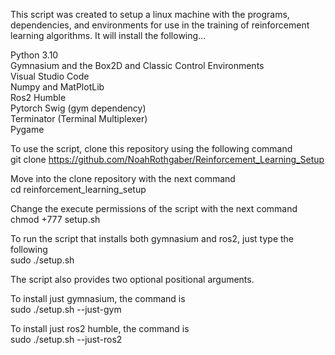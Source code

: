 This script was created to setup a linux machine with the programs, dependencies, and environments for use in the training of reinforcement learning algorithms. It will install the following...  

Python 3.10  
Gymnasium and the Box2D and Classic Control Environments  
Visual Studio Code  
Numpy and MatPlotLib  
Ros2 Humble  
Pytorch
Swig (gym dependency)  
Terminator (Terminal Multiplexer)  
Pygame

To use the script, clone this repository using the following command   
git clone https://github.com/NoahRothgaber/Reinforcement_Learning_Setup  

Move into the clone repository with the next command  
cd reinforcement_learning_setup  

Change the execute permissions of the script with the next command  
chmod +777 setup.sh  

To run the script that installs both gymnasium and ros2, just type the following  
sudo ./setup.sh

The script also provides two optional positional arguments.  

To install just gymnasium, the command is  
sudo ./setup.sh --just-gym  

To install just ros2 humble, the command is  
sudo ./setup.sh --just-ros2  